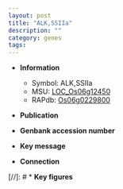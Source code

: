 ```yaml
---
layout: post
title: "ALK,SSIIa"
description: ""
category: genes
tags: 
---
```


* **Information**  
    + Symbol: ALK,SSIIa  
    + MSU: [LOC_Os06g12450](http://rice.uga.edu/cgi-bin/ORF_infopage.cgi?orf=LOC_Os06g12450)  
    + RAPdb: [Os06g0229800](http://rapdb.dna.affrc.go.jp/viewer/gbrowse_details/irgsp1?name=Os06g0229800)  

* **Publication**  

* **Genbank accession number**  

* **Key message**  

* **Connection**  

[//]: # * **Key figures**  


